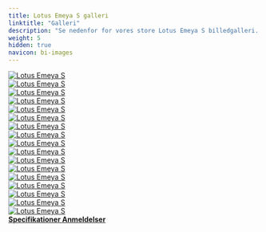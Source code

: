 ```yaml
---
title: Lotus Emeya S galleri
linktitle: "Galleri"
description: "Se nedenfor for vores store Lotus Emeya S billedgalleri. Klik på billederne for versioner i høj opløsning."
weight: 5
hidden: true
navicon: bi-images
---
```

<!-- markdownlint-disable MD033 -->
<div class="row" id ="my-gallery">
	<div class="pswp-grid-item col-6 col-md-4">
		<a href="https://media.evkx.net/multimedia/models/lotus/emeya/emeya_s/dynamic _1.jpg"
data-pswp-src="https://media.evkx.net/multimedia/models/lotus/emeya/emeya_s/dynamic _1.jpg"
data-pswp-width="3000"
data-pswp-height="1687" 
target="_blank">
			<img src="https://media.evkx.net/multimedia/models/lotus/emeya/emeya_s/dynamic _1_xst.jpg" alt="Lotus Emeya S" class="img-fluid " />
		</a>
	</div>
	<div class="pswp-grid-item col-6 col-md-4">
		<a href="https://media.evkx.net/multimedia/models/lotus/emeya/emeya_s/dynamic_2.jpg"
data-pswp-src="https://media.evkx.net/multimedia/models/lotus/emeya/emeya_s/dynamic_2.jpg"
data-pswp-width="3000"
data-pswp-height="2000" 
target="_blank">
			<img src="https://media.evkx.net/multimedia/models/lotus/emeya/emeya_s/dynamic_2_xst.jpg" alt="Lotus Emeya S" class="img-fluid " />
		</a>
	</div>
	<div class="pswp-grid-item col-6 col-md-4">
		<a href="https://media.evkx.net/multimedia/models/lotus/emeya/emeya_s/exterior_1.jpg"
data-pswp-src="https://media.evkx.net/multimedia/models/lotus/emeya/emeya_s/exterior_1.jpg"
data-pswp-width="3000"
data-pswp-height="1687" 
target="_blank">
			<img src="https://media.evkx.net/multimedia/models/lotus/emeya/emeya_s/exterior_1_xst.jpg" alt="Lotus Emeya S" class="img-fluid " />
		</a>
	</div>
	<div class="pswp-grid-item col-6 col-md-4">
		<a href="https://media.evkx.net/multimedia/models/lotus/emeya/emeya_s/exterior_2.jpg"
data-pswp-src="https://media.evkx.net/multimedia/models/lotus/emeya/emeya_s/exterior_2.jpg"
data-pswp-width="3000"
data-pswp-height="1687" 
target="_blank">
			<img src="https://media.evkx.net/multimedia/models/lotus/emeya/emeya_s/exterior_2_xst.jpg" alt="Lotus Emeya S" class="img-fluid " />
		</a>
	</div>
	<div class="pswp-grid-item col-6 col-md-4">
		<a href="https://media.evkx.net/multimedia/models/lotus/emeya/emeya_s/exterior_3.jpg"
data-pswp-src="https://media.evkx.net/multimedia/models/lotus/emeya/emeya_s/exterior_3.jpg"
data-pswp-width="3000"
data-pswp-height="1687" 
target="_blank">
			<img src="https://media.evkx.net/multimedia/models/lotus/emeya/emeya_s/exterior_3_xst.jpg" alt="Lotus Emeya S" class="img-fluid " />
		</a>
	</div>
	<div class="pswp-grid-item col-6 col-md-4">
		<a href="https://media.evkx.net/multimedia/models/lotus/emeya/emeya_s/exterior_4.png"
data-pswp-src="https://media.evkx.net/multimedia/models/lotus/emeya/emeya_s/exterior_4.png"
data-pswp-width="3000"
data-pswp-height="1285" 
target="_blank">
			<img src="https://media.evkx.net/multimedia/models/lotus/emeya/emeya_s/exterior_4_xst.png" alt="Lotus Emeya S" class="img-fluid " />
		</a>
	</div>
	<div class="pswp-grid-item col-6 col-md-4">
		<a href="https://media.evkx.net/multimedia/models/lotus/emeya/emeya_s/frontseats_1.jpg"
data-pswp-src="https://media.evkx.net/multimedia/models/lotus/emeya/emeya_s/frontseats_1.jpg"
data-pswp-width="3000"
data-pswp-height="1687" 
target="_blank">
			<img src="https://media.evkx.net/multimedia/models/lotus/emeya/emeya_s/frontseats_1_xst.jpg" alt="Lotus Emeya S" class="img-fluid " />
		</a>
	</div>
	<div class="pswp-grid-item col-6 col-md-4">
		<a href="https://media.evkx.net/multimedia/models/lotus/emeya/emeya_s/interior_1.jpg"
data-pswp-src="https://media.evkx.net/multimedia/models/lotus/emeya/emeya_s/interior_1.jpg"
data-pswp-width="3000"
data-pswp-height="1687" 
target="_blank">
			<img src="https://media.evkx.net/multimedia/models/lotus/emeya/emeya_s/interior_1_xst.jpg" alt="Lotus Emeya S" class="img-fluid " />
		</a>
	</div>
	<div class="pswp-grid-item col-6 col-md-4">
		<a href="https://media.evkx.net/multimedia/models/lotus/emeya/emeya_s/interior_2.jpg"
data-pswp-src="https://media.evkx.net/multimedia/models/lotus/emeya/emeya_s/interior_2.jpg"
data-pswp-width="3000"
data-pswp-height="1687" 
target="_blank">
			<img src="https://media.evkx.net/multimedia/models/lotus/emeya/emeya_s/interior_2_xst.jpg" alt="Lotus Emeya S" class="img-fluid " />
		</a>
	</div>
	<div class="pswp-grid-item col-6 col-md-4">
		<a href="https://media.evkx.net/multimedia/models/lotus/emeya/emeya_s/interior_3.jpg"
data-pswp-src="https://media.evkx.net/multimedia/models/lotus/emeya/emeya_s/interior_3.jpg"
data-pswp-width="3000"
data-pswp-height="2407" 
target="_blank">
			<img src="https://media.evkx.net/multimedia/models/lotus/emeya/emeya_s/interior_3_xst.jpg" alt="Lotus Emeya S" class="img-fluid " />
		</a>
	</div>
	<div class="pswp-grid-item col-6 col-md-4">
		<a href="https://media.evkx.net/multimedia/models/lotus/emeya/emeya_s/main_1.jpg"
data-pswp-src="https://media.evkx.net/multimedia/models/lotus/emeya/emeya_s/main_1.jpg"
data-pswp-width="3000"
data-pswp-height="1687" 
target="_blank">
			<img src="https://media.evkx.net/multimedia/models/lotus/emeya/emeya_s/main_1_xst.jpg" alt="Lotus Emeya S" class="img-fluid " />
		</a>
	</div>
	<div class="pswp-grid-item col-6 col-md-4">
		<a href="https://media.evkx.net/multimedia/models/lotus/emeya/emeya_s/rearlights_1.jpg"
data-pswp-src="https://media.evkx.net/multimedia/models/lotus/emeya/emeya_s/rearlights_1.jpg"
data-pswp-width="3000"
data-pswp-height="1642" 
target="_blank">
			<img src="https://media.evkx.net/multimedia/models/lotus/emeya/emeya_s/rearlights_1_xst.jpg" alt="Lotus Emeya S" class="img-fluid " />
		</a>
	</div>
	<div class="pswp-grid-item col-6 col-md-4">
		<a href="https://media.evkx.net/multimedia/models/lotus/emeya/emeya_s/rearlights_2.jpg"
data-pswp-src="https://media.evkx.net/multimedia/models/lotus/emeya/emeya_s/rearlights_2.jpg"
data-pswp-width="3000"
data-pswp-height="1287" 
target="_blank">
			<img src="https://media.evkx.net/multimedia/models/lotus/emeya/emeya_s/rearlights_2_xst.jpg" alt="Lotus Emeya S" class="img-fluid " />
		</a>
	</div>
	<div class="pswp-grid-item col-6 col-md-4">
		<a href="https://media.evkx.net/multimedia/models/lotus/emeya/emeya_s/screens_1.jpg"
data-pswp-src="https://media.evkx.net/multimedia/models/lotus/emeya/emeya_s/screens_1.jpg"
data-pswp-width="3000"
data-pswp-height="1285" 
target="_blank">
			<img src="https://media.evkx.net/multimedia/models/lotus/emeya/emeya_s/screens_1_xst.jpg" alt="Lotus Emeya S" class="img-fluid " />
		</a>
	</div>
	<div class="pswp-grid-item col-6 col-md-4">
		<a href="https://media.evkx.net/multimedia/models/lotus/emeya/emeya_s/screens_2.jpg"
data-pswp-src="https://media.evkx.net/multimedia/models/lotus/emeya/emeya_s/screens_2.jpg"
data-pswp-width="3000"
data-pswp-height="1687" 
target="_blank">
			<img src="https://media.evkx.net/multimedia/models/lotus/emeya/emeya_s/screens_2_xst.jpg" alt="Lotus Emeya S" class="img-fluid " />
		</a>
	</div>
	<div class="pswp-grid-item col-6 col-md-4">
		<a href="https://media.evkx.net/multimedia/models/lotus/emeya/emeya_s/secondrowseats_1.jpg"
data-pswp-src="https://media.evkx.net/multimedia/models/lotus/emeya/emeya_s/secondrowseats_1.jpg"
data-pswp-width="3000"
data-pswp-height="1687" 
target="_blank">
			<img src="https://media.evkx.net/multimedia/models/lotus/emeya/emeya_s/secondrowseats_1_xst.jpg" alt="Lotus Emeya S" class="img-fluid " />
		</a>
	</div>
	<div class="pswp-grid-item col-6 col-md-4">
		<a href="https://media.evkx.net/multimedia/models/lotus/emeya/emeya_s/wheels_1.jpg"
data-pswp-src="https://media.evkx.net/multimedia/models/lotus/emeya/emeya_s/wheels_1.jpg"
data-pswp-width="3000"
data-pswp-height="1284" 
target="_blank">
			<img src="https://media.evkx.net/multimedia/models/lotus/emeya/emeya_s/wheels_1_xst.jpg" alt="Lotus Emeya S" class="img-fluid " />
		</a>
	</div>
</div>
<script type="module">
  import PhotoSwipeLightbox from '/js/photoswipe-lightbox.esm.js';
    const lightbox = new PhotoSwipeLightbox({
       gallery: '#my-gallery',
        children: 'a',
        pswpModule: () => import('/js/photoswipe.esm.js')
    });
lightbox.init();
</script>
<div class="mt-3 mb-3">
<a href="../specifications/" class="text-decoration-none text-black">
<strong><i class="bi-arrow-left"></i> Specifikationer </strong>
</a>
<a href="../reviews/" class="text-decoration-none text-black float-end">
<strong>Anmeldelser <i class="bi-arrow-right"></i></strong>
</a>
</div>
